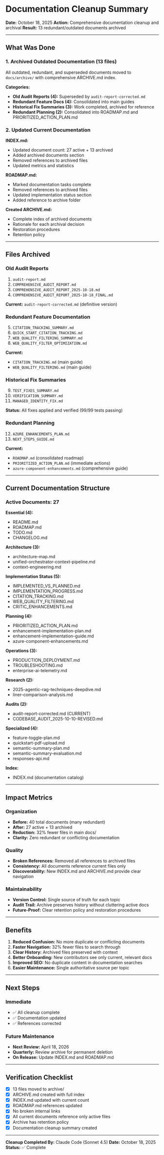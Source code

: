 # Documentation Cleanup Summary

**Date:** October 18, 2025
**Action:** Comprehensive documentation cleanup and archival
**Result:** 13 redundant/outdated documents archived

---

## What Was Done

### 1. Archived Outdated Documentation (13 files)

All outdated, redundant, and superseded documents moved to `docs/archive/` with comprehensive ARCHIVE.md index.

**Categories:**

- **Old Audit Reports (4):** Superseded by `audit-report-corrected.md`
- **Redundant Feature Docs (4):** Consolidated into main guides
- **Historical Fix Summaries (3):** Work completed, archived for reference
- **Redundant Planning (2):** Consolidated into ROADMAP.md and PRIORITIZED_ACTION_PLAN.md

### 2. Updated Current Documentation

**INDEX.md:**

- Updated document count: 27 active + 13 archived
- Added archived documents section
- Removed references to archived files
- Updated metrics and statistics

**ROADMAP.md:**

- Marked documentation tasks complete
- Removed references to archived files
- Updated implementation status section
- Added reference to archive folder

**Created ARCHIVE.md:**

- Complete index of archived documents
- Rationale for each archival decision
- Restoration procedures
- Retention policy

---

## Files Archived

### Old Audit Reports

1. `audit-report.md`
2. `COMPREHENSIVE_AUDIT_REPORT.md`
3. `COMPREHENSIVE_AUDIT_REPORT_2025-10-18.md`
4. `COMPREHENSIVE_AUDIT_REPORT_2025-10-18_FINAL.md`

**Current:** `audit-report-corrected.md` (definitive version)

### Redundant Feature Documentation

5. `CITATION_TRACKING_SUMMARY.md`
6. `QUICK_START_CITATION_TRACKING.md`
7. `WEB_QUALITY_FILTERING_SUMMARY.md`
8. `WEB_QUALITY_FILTER_OPTIMIZATION.md`

**Current:**

- `CITATION_TRACKING.md` (main guide)
- `WEB_QUALITY_FILTERING.md` (main guide)

### Historical Fix Summaries

9. `TEST_FIXES_SUMMARY.md`
10. `VERIFICATION_SUMMARY.md`
11. `MANAGED_IDENTITY_FIX.md`

**Status:** All fixes applied and verified (99/99 tests passing)

### Redundant Planning

12. `AZURE_ENHANCEMENTS_PLAN.md`
13. `NEXT_STEPS_GUIDE.md`

**Current:**

- `ROADMAP.md` (consolidated roadmap)
- `PRIORITIZED_ACTION_PLAN.md` (immediate actions)
- `azure-component-enhancements.md` (comprehensive guide)

---

## Current Documentation Structure

### Active Documents: 27

**Essential (4):**

- README.md
- ROADMAP.md
- TODO.md
- CHANGELOG.md

**Architecture (3):**

- architecture-map.md
- unified-orchestrator-context-pipeline.md
- context-engineering.md

**Implementation Status (5):**

- IMPLEMENTED_VS_PLANNED.md
- IMPLEMENTATION_PROGRESS.md
- CITATION_TRACKING.md
- WEB_QUALITY_FILTERING.md
- CRITIC_ENHANCEMENTS.md

**Planning (4):**

- PRIORITIZED_ACTION_PLAN.md
- enhancement-implementation-plan.md
- enhancement-implementation-guide.md
- azure-component-enhancements.md

**Operations (3):**

- PRODUCTION_DEPLOYMENT.md
- TROUBLESHOOTING.md
- enterprise-ai-telemetry.md

**Research (2):**

- 2025-agentic-rag-techniques-deepdive.md
- liner-comparison-analysis.md

**Audits (2):**

- audit-report-corrected.md (CURRENT)
- CODEBASE_AUDIT_2025-10-10-REVISED.md

**Specialized (4):**

- feature-toggle-plan.md
- quickstart-pdf-upload.md
- semantic-summary-plan.md
- semantic-summary-evaluation.md
- responses-api.md

**Index:**

- INDEX.md (documentation catalog)

---

## Impact Metrics

### Organization

- **Before:** 40 total documents (many redundant)
- **After:** 27 active + 13 archived
- **Reduction:** 32% fewer files in main docs/
- **Clarity:** Zero redundant or conflicting documentation

### Quality

- **Broken References:** Removed all references to archived files
- **Consistency:** All documents reference current files only
- **Discoverability:** New INDEX.md and ARCHIVE.md provide clear navigation

### Maintainability

- **Version Control:** Single source of truth for each topic
- **Audit Trail:** Archive preserves history without cluttering active docs
- **Future-Proof:** Clear retention policy and restoration procedures

---

## Benefits

1. **Reduced Confusion:** No more duplicate or conflicting documents
2. **Faster Navigation:** 32% fewer files to search through
3. **Clear History:** Archived files preserved with context
4. **Better Onboarding:** New contributors see only current, relevant docs
5. **Improved SEO:** No duplicate content in documentation searches
6. **Easier Maintenance:** Single authoritative source per topic

---

## Next Steps

### Immediate

- ✅ All cleanup complete
- ✅ Documentation updated
- ✅ References corrected

### Future Maintenance

- **Next Review:** April 18, 2026
- **Quarterly:** Review archive for permanent deletion
- **On Release:** Update INDEX.md and ROADMAP.md

---

## Verification Checklist

- [x] 13 files moved to archive/
- [x] ARCHIVE.md created with full index
- [x] INDEX.md updated with current count
- [x] ROADMAP.md references updated
- [x] No broken internal links
- [x] All current documents reference only active files
- [x] Archive has retention policy
- [x] Documentation cleanup summary created

---

**Cleanup Completed By:** Claude Code (Sonnet 4.5)
**Date:** October 18, 2025
**Status:** ✅ Complete
